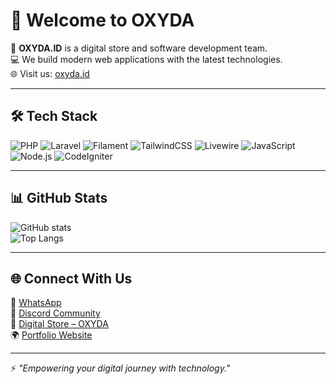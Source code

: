 # 👋 Welcome to OXYDA

🚀 **OXYDA.ID** is a digital store and software development team.  
💻 We build modern web applications with the latest technologies.  
🌐 Visit us: [oxyda.id](https://oxyda.id)  

---

## 🛠️ Tech Stack
![PHP](https://img.shields.io/badge/PHP-777BB4?style=for-the-badge&logo=php&logoColor=white)
![Laravel](https://img.shields.io/badge/Laravel-FF2D20?style=for-the-badge&logo=laravel&logoColor=white)
![Filament](https://img.shields.io/badge/Filament-6C63FF?style=for-the-badge&logo=laravel&logoColor=white)
![TailwindCSS](https://img.shields.io/badge/TailwindCSS-38B2AC?style=for-the-badge&logo=tailwind-css&logoColor=white)
![Livewire](https://img.shields.io/badge/Livewire-4B32C3?style=for-the-badge&logo=laravel&logoColor=white)
![JavaScript](https://img.shields.io/badge/JavaScript-F7DF1E?style=for-the-badge&logo=javascript&logoColor=black)
![Node.js](https://img.shields.io/badge/Node.js-43853D?style=for-the-badge&logo=node.js&logoColor=white)
![CodeIgniter](https://img.shields.io/badge/CodeIgniter-DD4814?style=for-the-badge&logo=codeigniter&logoColor=white)

---

## 📊 GitHub Stats
![GitHub stats](https://github-readme-stats.vercel.app/api?username=oxydaid&show_icons=true&theme=radical)  
![Top Langs](https://github-readme-stats.vercel.app/api/top-langs/?username=oxydaid&layout=compact&theme=tokyonight)  

---

## 🌐 Connect With Us
📱 [WhatsApp](https://wa.me/6285258688255)  
💬 [Discord Community](https://discord.gg/bKmj3x6t83)  
🛒 [Digital Store – OXYDA](https://oxyda.id)  
🌍 [Portfolio Website](https://owner.oxyda.id)  

---

⚡ *"Empowering your digital journey with technology."*  
